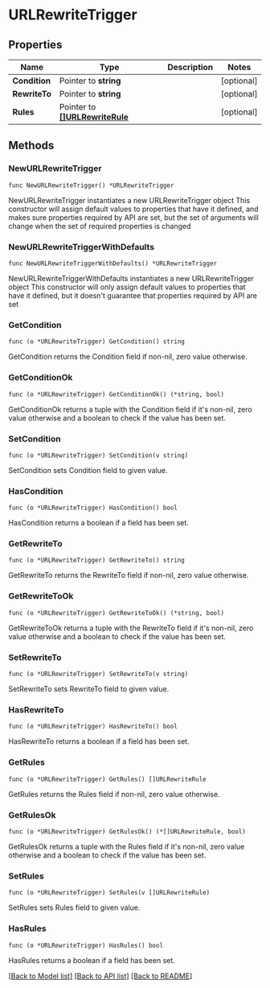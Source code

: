 # URLRewriteTrigger

## Properties

Name | Type | Description | Notes
------------ | ------------- | ------------- | -------------
**Condition** | Pointer to **string** |  | [optional] 
**RewriteTo** | Pointer to **string** |  | [optional] 
**Rules** | Pointer to [**[]URLRewriteRule**](URLRewriteRule.md) |  | [optional] 

## Methods

### NewURLRewriteTrigger

`func NewURLRewriteTrigger() *URLRewriteTrigger`

NewURLRewriteTrigger instantiates a new URLRewriteTrigger object
This constructor will assign default values to properties that have it defined,
and makes sure properties required by API are set, but the set of arguments
will change when the set of required properties is changed

### NewURLRewriteTriggerWithDefaults

`func NewURLRewriteTriggerWithDefaults() *URLRewriteTrigger`

NewURLRewriteTriggerWithDefaults instantiates a new URLRewriteTrigger object
This constructor will only assign default values to properties that have it defined,
but it doesn't guarantee that properties required by API are set

### GetCondition

`func (o *URLRewriteTrigger) GetCondition() string`

GetCondition returns the Condition field if non-nil, zero value otherwise.

### GetConditionOk

`func (o *URLRewriteTrigger) GetConditionOk() (*string, bool)`

GetConditionOk returns a tuple with the Condition field if it's non-nil, zero value otherwise
and a boolean to check if the value has been set.

### SetCondition

`func (o *URLRewriteTrigger) SetCondition(v string)`

SetCondition sets Condition field to given value.

### HasCondition

`func (o *URLRewriteTrigger) HasCondition() bool`

HasCondition returns a boolean if a field has been set.

### GetRewriteTo

`func (o *URLRewriteTrigger) GetRewriteTo() string`

GetRewriteTo returns the RewriteTo field if non-nil, zero value otherwise.

### GetRewriteToOk

`func (o *URLRewriteTrigger) GetRewriteToOk() (*string, bool)`

GetRewriteToOk returns a tuple with the RewriteTo field if it's non-nil, zero value otherwise
and a boolean to check if the value has been set.

### SetRewriteTo

`func (o *URLRewriteTrigger) SetRewriteTo(v string)`

SetRewriteTo sets RewriteTo field to given value.

### HasRewriteTo

`func (o *URLRewriteTrigger) HasRewriteTo() bool`

HasRewriteTo returns a boolean if a field has been set.

### GetRules

`func (o *URLRewriteTrigger) GetRules() []URLRewriteRule`

GetRules returns the Rules field if non-nil, zero value otherwise.

### GetRulesOk

`func (o *URLRewriteTrigger) GetRulesOk() (*[]URLRewriteRule, bool)`

GetRulesOk returns a tuple with the Rules field if it's non-nil, zero value otherwise
and a boolean to check if the value has been set.

### SetRules

`func (o *URLRewriteTrigger) SetRules(v []URLRewriteRule)`

SetRules sets Rules field to given value.

### HasRules

`func (o *URLRewriteTrigger) HasRules() bool`

HasRules returns a boolean if a field has been set.


[[Back to Model list]](../README.md#documentation-for-models) [[Back to API list]](../README.md#documentation-for-api-endpoints) [[Back to README]](../README.md)


